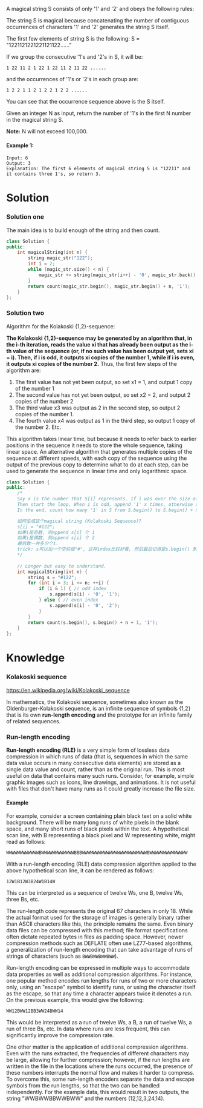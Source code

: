 A magical string S consists of only '1' and '2' and obeys the following rules:

The string S is magical because concatenating the number of contiguous occurrences of characters '1' and '2' generates the string S itself.

The first few elements of string S is the following: S = "1221121221221121122……"

If we group the consecutive '1's and '2's in S, it will be:

```
1 22 11 2 1 22 1 22 11 2 11 22 ......
```

and the occurrences of '1's or '2's in each group are:

```
1 2	2 1 1 2 1 2 2 1 2 2 ......
```

You can see that the occurrence sequence above is the S itself.

Given an integer N as input, return the number of '1's in the first N number in the magical string S.

__Note:__ N will not exceed 100,000.

#### Example 1:

```
Input: 6
Output: 3
Explanation: The first 6 elements of magical string S is "12211" and it contains three 1's, so return 3.
```

# Solution

### Solution one

The main idea is to build enough of the string and then count.

```cpp
class Solution {
public:
    int magicalString(int n) {
        string magic_str("122");
        int i = 2;
        while (magic_str.size() < n) {
            magic_str += string(magic_str[i++] - '0', magic_str.back() ^ 3);
        }
        return count(magic_str.begin(), magic_str.begin() + n, '1');
    }
};
```

### Solution two

Algorithm for the Kolakoski {1,2}-sequence:


__The Kolakoski {1,2}-sequence may be generated by an algorithm that, in the i-th iteration, reads the value xi that has already been output as the i-th value of the sequence (or, if no such value has been output yet, sets xi = i). Then, if i is odd, it outputs xi copies of the number 1, while if i is even, it outputs xi copies of the number 2.__ Thus, the first few steps of the algorithm are:

1. The first value has not yet been output, so set x1 = 1, and output 1 copy of the number 1
2. The second value has not yet been output, so set x2 = 2, and output 2 copies of the number 2
3. The third value x3 was output as 2 in the second step, so output 2 copies of the number 1.
4. The fourth value x4 was output as 1 in the third step, so output 1 copy of the number 2. Etc.

This algorithm takes linear time, but because it needs to refer back to earlier positions in the sequence it needs to store the whole sequence, taking linear space. An alternative algorithm that generates multiple copies of the sequence at different speeds, with each copy of the sequence using the output of the previous copy to determine what to do at each step, can be used to generate the sequence in linear time and only logarithmic space.

```cpp
class Solution {
public:
    /* 
    Say x is the number that S[i] represents. If i was over the size of S, set x equals to i. 
    Then start the loop. When i is odd, append '1' x times, otherwise append '2' x times. 
    In the end, count how many '1' in S from S.begin() to S.begin() + n + 1. 

    如何生成这个magical string (Kolakoski Sequence)?
    s[i] = "#122";
    如果i是奇数, 则append s[i] 个 1
    如果i是偶数, 则append s[i] 个 2
    最后数一共多少个1.
    trick: s可以加一个空前缀"#", 这样index比较好看, 然后最后记得是s.begin() 到 s.being() + n + 1的范围内.
    */
    
    // Longer but easy to understand.
    int magicalString(int n) {
        string s = "#122";
        for (int i = 3; i <= n; ++i) {
            if (i & 1) { // odd index
                s.append(s[i] - '0', '1');
            } else { // even index
                s.append(s[i] - '0', '2');
            }
        }
        return count(s.begin(), s.begin() + n + 1, '1');
    }
};
```


# Knowledge

### Kolakoski sequence

https://en.wikipedia.org/wiki/Kolakoski_sequence

In mathematics, the Kolakoski sequence, sometimes also known as the Oldenburger-Kolakoski sequence, is an infinite sequence of symbols {1,2} that is its own __run-length encoding__ and the prototype for an infinite family of related sequences.

### Run-length encoding

__Run-length encoding (RLE)__ is a very simple form of lossless data compression in which runs of data (that is, sequences in which the same data value occurs in many consecutive data elements) are stored as a single data value and count, rather than as the original run. This is most useful on data that contains many such runs. Consider, for example, simple graphic images such as icons, line drawings, and animations. It is not useful with files that don't have many runs as it could greatly increase the file size.

#### Example

For example, consider a screen containing plain black text on a solid white background. There will be many long runs of white pixels in the blank space, and many short runs of black pixels within the text. A hypothetical scan line, with B representing a black pixel and W representing white, might read as follows:

```
WWWWWWWWWWWWBWWWWWWWWWWWWBBBWWWWWWWWWWWWWWWWWWWWWWWWBWWWWWWWWWWWWWW
```

With a run-length encoding (RLE) data compression algorithm applied to the above hypothetical scan line, it can be rendered as follows:

```
12W1B12W3B24W1B14W
```

This can be interpreted as a sequence of twelve Ws, one B, twelve Ws, three Bs, etc.

The run-length code represents the original 67 characters in only 18. While the actual format used for the storage of images is generally binary rather than ASCII characters like this, the principle remains the same. Even binary data files can be compressed with this method; file format specifications often dictate repeated bytes in files as padding space. However, newer compression methods such as DEFLATE often use LZ77-based algorithms, a generalization of run-length encoding that can take advantage of runs of strings of characters (such as ```BWWBWWBWWBWW```).

Run-length encoding can be expressed in multiple ways to accommodate data properties as well as additional compression algorithms. For instance, one popular method encodes run lengths for runs of two or more characters only, using an "escape" symbol to identify runs, or using the character itself as the escape, so that any time a character appears twice it denotes a run. On the previous example, this would give the following:

```
WW12BWW12BB3WW24BWW14
```

This would be interpreted as a run of twelve Ws, a B, a run of twelve Ws, a run of three Bs, etc. In data where runs are less frequent, this can significantly improve the compression rate.

One other matter is the application of additional compression algorithms. Even with the runs extracted, the frequencies of different characters may be large, allowing for further compression; however, if the run lengths are written in the file in the locations where the runs occurred, the presence of these numbers interrupts the normal flow and makes it harder to compress. To overcome this, some run-length encoders separate the data and escape symbols from the run lengths, so that the two can be handled independently. For the example data, this would result in two outputs, the string "WWBWWBBWWBWW" and the numbers (12,12,3,24,14).

